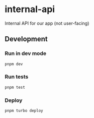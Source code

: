 # internal-api

Internal API for our app (not user-facing)

## Development

### Run in dev mode

```sh
pnpm dev
```

### Run tests

```sh
pnpm test
```

### Deploy

```sh
pnpm turbo deploy
```
